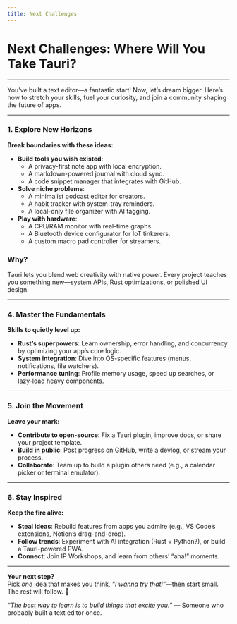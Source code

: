 ```yaml
---
title: Next Challenges
---
```


# **Next Challenges: Where Will You Take Tauri?**

---

You’ve built a text editor—a fantastic start! Now, let’s dream bigger. Here’s how to stretch your skills, fuel your curiosity, and join a community shaping the future of apps.

---

### **1. Explore New Horizons**

**Break boundaries with these ideas:**

- **Build tools you wish existed**:
  - A privacy-first note app with local encryption.
  - A markdown-powered journal with cloud sync.
  - A code snippet manager that integrates with GitHub.
- **Solve niche problems**:
  - A minimalist podcast editor for creators.
  - A habit tracker with system-tray reminders.
  - A local-only file organizer with AI tagging.
- **Play with hardware**:
  - A CPU/RAM monitor with real-time graphs.
  - A Bluetooth device configurator for IoT tinkerers.
  - A custom macro pad controller for streamers.

### **Why?**

Tauri lets you blend web creativity with native power. Every project teaches you something new—system APIs, Rust optimizations, or polished UI design.

---

### **4. Master the Fundamentals**

**Skills to quietly level up:**

- **Rust’s superpowers**: Learn ownership, error handling, and concurrency by optimizing your app’s core logic.
- **System integration**: Dive into OS-specific features (menus, notifications, file watchers).
- **Performance tuning**: Profile memory usage, speed up searches, or lazy-load heavy components.

---

### **5. Join the Movement**

**Leave your mark:**

- **Contribute to open-source**: Fix a Tauri plugin, improve docs, or share your project template.
- **Build in public**: Post progress on GitHub, write a devlog, or stream your process.
- **Collaborate**: Team up to build a plugin others need (e.g., a calendar picker or terminal emulator).

---

### **6. Stay Inspired**

**Keep the fire alive:**

- **Steal ideas**: Rebuild features from apps you admire (e.g., VS Code’s extensions, Notion’s drag-and-drop).
- **Follow trends**: Experiment with AI integration (Rust + Python?), or build a Tauri-powered PWA.
- **Connect**: Join IP Workshops, and learn from others’ “aha!” moments.

---

**Your next step?**  
Pick _one_ idea that makes you think, _“I wanna try that!”_—then start small. The rest will follow. 🚀

_“The best way to learn is to build things that excite you.”_ — Someone who probably built a text editor once.
